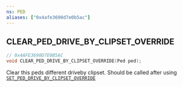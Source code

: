 ```yaml
---
ns: PED
aliases: ["0x4afe3690d7e0b5ac"]
---
```

## CLEAR_PED_DRIVE_BY_CLIPSET_OVERRIDE

```c
// 0x4AFE3690D7E0B5AC
void CLEAR_PED_DRIVE_BY_CLIPSET_OVERRIDE(Ped ped);
```

Clear this peds different driveby clipset. Should be called after using [`SET_PED_DRIVE_BY_CLIPSET_OVERRIDE`](#_0xED34AB6C5CB36520)

